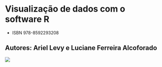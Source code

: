 # Visualização de dados com o software R

* ISBN 978-8592293208

## Autores: Ariel Levy e Luciane Ferreira Alcoforado

![](http://www.estatisticacomr.uff.br/wp-content/uploads/2014/12/CapaVisualizacaodados.jpg)
